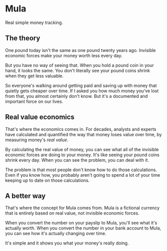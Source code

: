 # Mula
Real simple money tracking.

## The theory

One pound today isn't the same as one pound twenty years ago. Invisible economic
forces make your money worth less every day.

But you have no way of seeing that. When you hold a pound coin in your hand, it
looks the same. You don't literally see your pound coins shrink when they get
less valuable.

So everyone's walking around getting paid and saving up with money that quietly
gets cheaper over time. If I asked you how much money you've lost from that, you
almost certainly don't know. But it's a documented and important force on our
lives.

## Real value economics

That's where the economics comes in. For decades, analysts and experts have
calculated and quantified the way that money loses value over time, by measuring
money's _real value_.

By calculating the real value of money, you can see what all of the invisible
economic forces are doing to your money. It's like seeing your pound coins
shrink every day. When you can see the problem, you can deal with it.

The problem is that most people don't know how to do those calculations. Even if
you know how, you probably aren't going to spend a lot of your time keeping up
to date on those calculations.

## A better way

That's where the concept for Mula comes from. Mula is a fictional currency that
is entirely based on real value, not invisible economic forces.

When you convert the number on your payslip to Mula, you'll see what it's
actually worth. When you convert the number in your bank account to Mula, you
can see how it's actually changing over time. 

It's simple and it shows you what your money's really doing.

